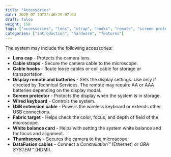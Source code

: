 ```yaml
---
title: "Accessories"
date: 2020-07-10T22:46:20-07:00
draft: false
weight: 158
tags: ["accessories", "lens", "strap", "hooks", "remote", "screen protector", "keyboards", "usb", "fabric", "white balance", "datafusion"]
categories: ["introduction", "hardware", "features"]
---
```


The system may include the following accessories:
* **Lens cap** - Protects the camera lens.
* **Cable straps** - Secure the camera cable to the microscope.
* **Cable hooks** - Route loose cables or coil cable for storage or transportation.
* **Display remote and batteries** - Sets the display settings. Use only if directed by Technical Services. The remote may require AA or AAA batteries depending on the display modal.
* **Screen protector** - Protects the display when the system is in storage.
* **Wired keyboard** - Controls the system.
* **USB extension cable** - Powers the wireless keyboard or extends other USB connections.
* **Fabric target** - Helps check the color, focus, and depth of field of the microscope.
* **White balance card** - Helps with setting the system white balance and for focus and alignment.
* **Thumbscrew** - Secures the camera to the microscope.
* **DataFusion cables** - Connect a *Constellation&trade;* (Ethernet) or *ORA SYSTEM&trade;* (HDMI).
